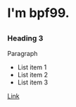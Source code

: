 # I'm bpf99.
## 
### Heading 3 

Paragraph 

- List item 1 
- List item 2 
- List item 3 

[Link](Path) 

